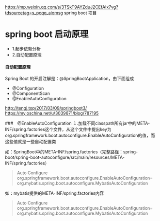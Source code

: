 https://mp.weixin.qq.com/s/3TSkT9AYZduJ2CEfAIx7vg?tdsourcetag=s_pcqq_aiomsg
spring boot 项目

# spring boot 启动原理
- 1.起步依赖分析
- 2.自动配置原理


#### 自动配置原理
Spring Boot 的开启注解是：@SpringBootApplication，由下面组成
- @Configuration
- @ComponentScan
- @EnableAutoConfiguration

http://tengj.top/2017/03/09/springboot3/
https://my.oschina.net/u/3039671/blog/787195

###　@EnableAutoConfiguration
１.加载不同classpath所有jar中的META-INF/spring.factories这个文件，从这个文件中提出key为org.springframework.boot.autoconfigure.EnableAutoConfiguration的值，而这些值就是一些自动配置类

如：SpringBoot中的META-INF/spring.factories（完整路径：spring-boot/spring-boot-autoconfigure/src/main/resources/META-INF/spring.factories）
> Auto Configure
org.springframework.boot.autoconfigure.EnableAutoConfiguration=\
org.mybatis.spring.boot.autoconfigure.MybatisAutoConfiguration



如：mybatis提供的META-INF/spring.factories内容
> Auto Configure
org.springframework.boot.autoconfigure.EnableAutoConfiguration=\
org.mybatis.spring.boot.autoconfigure.MybatisAutoConfiguration

